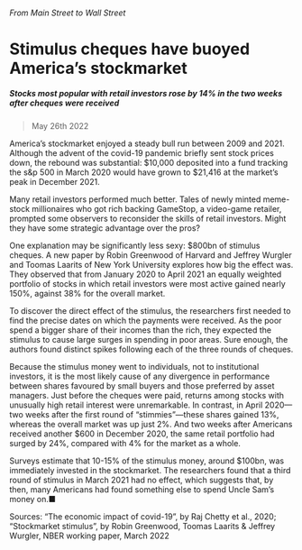 ###### From Main Street to Wall Street
# Stimulus cheques have buoyed America’s stockmarket 
##### Stocks most popular with retail investors rose by 14% in the two weeks after cheques were received 
> May 26th 2022 


America’s stockmarket enjoyed a steady bull run between 2009 and 2021. Although the advent of the covid-19 pandemic briefly sent stock prices down, the rebound was substantial: $10,000 deposited into a fund tracking the s&amp;p 500 in March 2020 would have grown to $21,416 at the market’s peak in December 2021. 
Many retail investors performed much better. Tales of newly minted meme-stock millionaires who got rich backing GameStop, a video-game retailer, prompted some observers to reconsider the skills of retail investors. Might they have some strategic advantage over the pros?
One explanation may be significantly less sexy: $800bn of stimulus cheques. A new paper by Robin Greenwood of Harvard and Jeffrey Wurgler and Toomas Laarits of New York University explores how big the effect was. They observed that from January 2020 to April 2021 an equally weighted portfolio of stocks in which retail investors were most active gained nearly 150%, against 38% for the overall market. 


To discover the direct effect of the stimulus, the researchers first needed to find the precise dates on which the payments were received. As the poor spend a bigger share of their incomes than the rich, they expected the stimulus to cause large surges in spending in poor areas. Sure enough, the authors found distinct spikes following each of the three rounds of cheques. 
Because the stimulus money went to individuals, not to institutional investors, it is the most likely cause of any divergence in performance between shares favoured by small buyers and those preferred by asset managers. Just before the cheques were paid, returns among stocks with unusually high retail interest were unremarkable. In contrast, in April 2020—two weeks after the first round of “stimmies”—these shares gained 13%, whereas the overall market was up just 2%. And two weeks after Americans received another $600 in December 2020, the same retail portfolio had surged by 24%, compared with 4% for the market as a whole. 


Surveys estimate that 10-15% of the stimulus money, around $100bn, was immediately invested in the stockmarket. The researchers found that a third round of stimulus in March 2021 had no effect, which suggests that, by then, many Americans had found something else to spend Uncle Sam’s money on.■

Sources: “The economic impact of covid-19”, by Raj Chetty et al., 2020; “Stockmarket stimulus”, by Robin Greenwood, Toomas Laarits &amp; Jeffrey Wurgler, NBER working paper, March 2022
